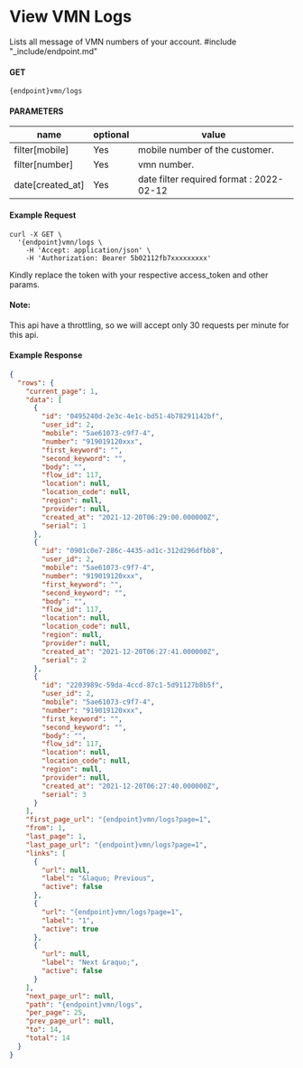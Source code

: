 # View VMN Logs

Lists all message of VMN numbers of your account.
#include "_include/endpoint.md"

#### GET

```
{endpoint}vmn/logs
```

#### PARAMETERS

| name             | optional | value                                    |
| ---------------- | -------- | ---------------------------------------- |
| filter[mobile]   | Yes      | mobile number of the customer.           |
| filter[number]   | Yes      | vmn number.                              |
| date[created_at] | Yes      | date filter required format : 2022-02-12 |

#### Example Request

```
curl -X GET \
  '{endpoint}vmn/logs \
    -H 'Accept: application/json' \
    -H 'Authorization: Bearer 5b02112fb7xxxxxxxxx'
```

Kindly replace the token with your respective access_token and other params.

#### Note:

This api have a throttling, so we will accept only 30 requests per minute for this api.

#### Example Response

```json
{
  "rows": {
    "current_page": 1,
    "data": [
      {
        "id": "0495240d-2e3c-4e1c-bd51-4b78291142bf",
        "user_id": 2,
        "mobile": "5ae61073-c9f7-4",
        "number": "919019120xxx",
        "first_keyword": "",
        "second_keyword": "",
        "body": "",
        "flow_id": 117,
        "location": null,
        "location_code": null,
        "region": null,
        "provider": null,
        "created_at": "2021-12-20T06:29:00.000000Z",
        "serial": 1
      },
      {
        "id": "0901c0e7-286c-4435-ad1c-312d296dfbb8",
        "user_id": 2,
        "mobile": "5ae61073-c9f7-4",
        "number": "919019120xxx",
        "first_keyword": "",
        "second_keyword": "",
        "body": "",
        "flow_id": 117,
        "location": null,
        "location_code": null,
        "region": null,
        "provider": null,
        "created_at": "2021-12-20T06:27:41.000000Z",
        "serial": 2
      },
      {
        "id": "2203989c-59da-4ccd-87c1-5d91127b8b5f",
        "user_id": 2,
        "mobile": "5ae61073-c9f7-4",
        "number": "919019120xxx",
        "first_keyword": "",
        "second_keyword": "",
        "body": "",
        "flow_id": 117,
        "location": null,
        "location_code": null,
        "region": null,
        "provider": null,
        "created_at": "2021-12-20T06:27:40.000000Z",
        "serial": 3
      }
    ],
    "first_page_url": "{endpoint}vmn/logs?page=1",
    "from": 1,
    "last_page": 1,
    "last_page_url": "{endpoint}vmn/logs?page=1",
    "links": [
      {
        "url": null,
        "label": "&laquo; Previous",
        "active": false
      },
      {
        "url": "{endpoint}vmn/logs?page=1",
        "label": "1",
        "active": true
      },
      {
        "url": null,
        "label": "Next &raquo;",
        "active": false
      }
    ],
    "next_page_url": null,
    "path": "{endpoint}vmn/logs",
    "per_page": 25,
    "prev_page_url": null,
    "to": 14,
    "total": 14
  }
}
```
